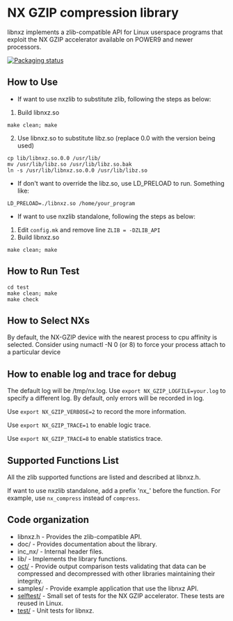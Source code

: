 # NX GZIP compression library

libnxz implements a zlib-compatible API for Linux userspace programs that
exploit the NX GZIP accelerator available on POWER9 and newer processors.

[![Packaging status](https://repology.org/badge/vertical-allrepos/libnxz.svg)](https://repology.org/project/libnxz/versions)

## How to Use
- If want to use nxzlib to substitute zlib, following the steps as below:
1. Build libnxz.so
```
make clean; make
```
2. Use libnxz.so to substitute libz.so (replace 0.0 with the version being used)
```
cp lib/libnxz.so.0.0 /usr/lib/
mv /usr/lib/libz.so /usr/lib/libz.so.bak
ln -s /usr/lib/libnxz.so.0.0 /usr/lib/libz.so
```
- If don't want to override the libz.so, use LD_PRELOAD to run. Something like:
```
LD_PRELOAD=./libnxz.so /home/your_program
```

- If want to use nxzlib standalone, following the steps as below:
1. Edit `config.mk` and remove line `ZLIB = -DZLIB_API`
2. Build libnxz.so
```
make clean; make
```

## How to Run Test
```
cd test
make clean; make
make check
```

## How to Select NXs

By default, the NX-GZIP device with the nearest process to cpu affinity is
selected. Consider using numactl -N 0 (or 8) to force your process attach to a
particular device

## How to enable log and trace for debug
The default log will be /tmp/nx.log. Use `export NX_GZIP_LOGFILE=your.log`
to specify a different log. By default, only errors will be recorded in log.

Use `export NX_GZIP_VERBOSE=2` to record the more information.

Use `export NX_GZIP_TRACE=1` to enable logic trace.

Use `export NX_GZIP_TRACE=8` to enable statistics trace.

## Supported Functions List

All the zlib supported functions are listed and described at libnxz.h.

If want to use nxzlib standalone, add a prefix 'nx_' before the function.
For example, use `nx_compress` instead of `compress`.

## Code organization

- libnxz.h - Provides the  zlib-compatible API.
- doc/ - Provides documentation about the library.
- inc_nx/ - Internal header files.
- lib/ - Implements the library functions.
- [oct/](oct/README.md) - Provide output comparison tests validating that data
can be compressed and decompressed with other libraries maintaining their
integrity.
- samples/ - Provide example application that use the libnxz API.
- [selftest/](selftest/README.md) - Small set of tests for the NX GZIP
accelerator.  These tests are reused in Linux.
- [test/](test/README.md) - Unit tests for libnxz.
